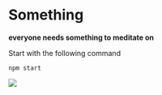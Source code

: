 # Something

**everyone needs something to meditate on**

Start with the following command

```
npm start
```

![](https://user-images.githubusercontent.com/4499581/40888502-ee483174-674f-11e8-8285-ef19eaa8a1df.jpg)

